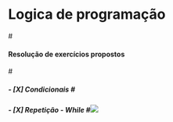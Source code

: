 # Logica de programação
#<h4>Resolução de exercícios propostos</h4>
#<h5> - [X] Condicionais 
#<h5> - [X] Repetição - While
  #![](https://media.giphy.com/media/QLwDxzqefgkUubixUF/giphy.gif)
